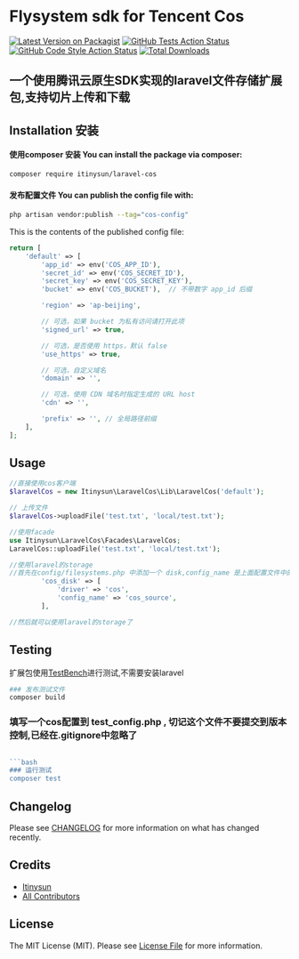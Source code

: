 # Flysystem sdk for Tencent Cos

[![Latest Version on Packagist](https://img.shields.io/packagist/v/itinysun/laravel-cos.svg?style=flat-square)](https://packagist.org/packages/itinysun/laravel-cos)
[![GitHub Tests Action Status](https://img.shields.io/github/actions/workflow/status/itinysun/laravel-cos/run-tests.yml?branch=main&label=tests&style=flat-square)](https://github.com/itinysun/laravel-cos/actions?query=workflow%3Arun-tests+branch%3Amain)
[![GitHub Code Style Action Status](https://img.shields.io/github/actions/workflow/status/itinysun/laravel-cos/fix-php-code-style-issues.yml?branch=main&label=code%20style&style=flat-square)](https://github.com/itinysun/laravel-cos/actions?query=workflow%3A"Fix+PHP+code+style+issues"+branch%3Amain)
[![Total Downloads](https://img.shields.io/packagist/dt/itinysun/laravel-cos.svg?style=flat-square)](https://packagist.org/packages/itinysun/laravel-cos)


## 一个使用腾讯云原生SDK实现的laravel文件存储扩展包,支持切片上传和下载


## Installation 安装

#### 使用composer 安装 You can install the package via composer:

```bash
composer require itinysun/laravel-cos
```

#### 发布配置文件 You can publish the config file with:
```bash
php artisan vendor:publish --tag="cos-config"
```

This is the contents of the published config file:

```php
return [
    'default' => [
        'app_id' => env('COS_APP_ID'),
        'secret_id' => env('COS_SECRET_ID'),
        'secret_key' => env('COS_SECRET_KEY'),
        'bucket' => env('COS_BUCKET'),  // 不带数字 app_id 后缀

        'region' => 'ap-beijing',

        // 可选，如果 bucket 为私有访问请打开此项
        'signed_url' => true,

        // 可选，是否使用 https，默认 false
        'use_https' => true,

        // 可选，自定义域名
        'domain' => '',

        // 可选，使用 CDN 域名时指定生成的 URL host
        'cdn' => '',

        'prefix' => '', // 全局路径前缀
    ],
];
```

## Usage

```php
//直接使用cos客户端
$laravelCos = new Itinysun\LaravelCos\Lib\LaravelCos('default');

// 上传文件
$laravelCos->uploadFile('test.txt', 'local/test.txt');

//使用facade
use Itinysun\LaravelCos\Facades\LaravelCos;
LaravelCos::uploadFile('test.txt', 'local/test.txt');

//使用laravel的storage
//首先在config/filesystems.php 中添加一个 disk,config_name 是上面配置文件中的key
        'cos_disk' => [
            'driver' => 'cos',
            'config_name' => 'cos_source',
        ],

//然后就可以使用laravel的storage了

```

## Testing
扩展包使用[TestBench](https://packages.tools/getting-started.html)进行测试,不需要安装laravel

```bash
### 发布测试文件
composer build
```
### 填写一个cos配置到 test_config.php , 切记这个文件不要提交到版本控制,已经在.gitignore中忽略了
```php

```bash
### 运行测试
composer test
```

## Changelog

Please see [CHANGELOG](CHANGELOG.md) for more information on what has changed recently.


## Credits

- [Itinysun](https://github.com/Itinysun)
- [All Contributors](../../contributors)

## License

The MIT License (MIT). Please see [License File](LICENSE.md) for more information.
